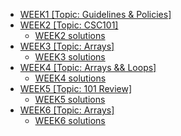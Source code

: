 - [WEEK1 [Topic: Guidelines & Policies]](https://csc215.jpkit.us/WEEK1/)
- [WEEK2 [Topic: CSC101]](https://csc215.jpkit.us/WEEK2/)
	- [WEEK2 solutions](https://csc215.jpkit.us/WEEK2/solutions/)
- [WEEK3 [Topic: Arrays]](https://csc215.jpkit.us/WEEK3/)
	- [WEEK3 solutions](https://csc215.jpkit.us/WEEK3/solutions/)
- [WEEK4 [Topic: Arrays && Loops]](https://csc215.jpkit.us/WEEK4/)
	- [WEEK4 solutions](https://csc215.jpkit.us/WEEK4/solutions/)
- [WEEK5 [Topic: 101 Review]](https://csc215.jpkit.us/WEEK5/)
	- [WEEK5 solutions](https://csc215.jpkit.us/WEEK5/solutions/)
- [WEEK6 [Topic: Arrays]](https://csc215.jpkit.us/WEEK6/)
	- [WEEK6 solutions](https://csc215.jpkit.us/WEEK5/solutions/)
